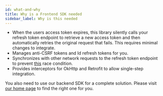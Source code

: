 ```yaml
---
id: what-and-why
title: Why is a Frontend SDK needed
sidebar_label: Why is this needed
---
```


- When the users access token expires, this library silently calls your refresh token endpoint to retrieve a new access token and then automatically retries the original request that fails. This requires minimal changes to integrate.
- Manages anti-CSRF tokens and Id refresh tokens for you.
- Synchronizes with other network requests to the refresh token endpoint to prevent <a href="https://supertokens.io/blog/the-best-way-to-securely-manage-user-sessions#e81c" target="_blank">this</a> race condition.
- Provides interceptors for OkHttp and Retrofit to allow single-step integration.

<div class="specialNote">
You also need to use our backend SDK for a complete solution. Please visit <a target="_blank" href="https://supertokens.io#tech-stack">our home page</a> to find the right one for you.
</div>
